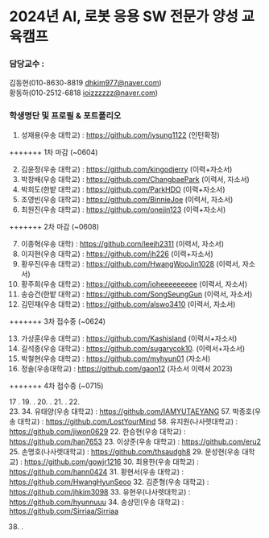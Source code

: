 
# 2024년 AI, 로봇 응용 SW 전문가 양성 교육캠프 ##
### 담당교수 : 
   김동현(010-8630-8819 dhkim977@naver.com)   
   황동하(010-2512-6818 ioizzzzzz@naver.com)
 
### 학생명단 및 프로필 & 포트폴리오 
01. 성재용(우송   대학교) :  https://github.com/jysung1122 (인턴확정)

+++++++ 1차 마감 (~0604)

02. 김윤정(우송   대학교) :  https://github.com/kingodjerry (이력+자소서)
03. 박창배(우송   대학교) :  https://github.com/ChangbaePark  (이력서, 자소서) 
04. 박희도(한밭   대학교) :  https://github.com/ParkHDO (이력+자소서)
05. 조영빈(우송  대학교) :  https://github.com/BinnieJoe (이력서, 자소서)
06. 최원진(우송  대학교) : https://github.com/onejin123 (이력+자소서)

+++++++ 2차 마감 (~0608)

07. 이종혁(우송  대학) : https://github.com/leejh2311   (이력서, 자소서)
08. 이지현(우송  대학교) : https://github.com/jh226   (이력+자소서)
09. 황우진(우송  대학교) : https://github.com/HwangWooJin1028   (이력서, 자소서)
10. 황주희(우송  대학교) : https://github.com/joheeeeeeeee   (이력서, 자소서)
11. 송승건(한밭   대학교) :  https://github.com/SongSeungGun   (이력서, 자소서)
12. 김민재(우송  대학교) : https://github.com/alswo3410   (이력서, 자소서)

+++++++ 3차 접수중 (~0624)

13. 가상훈(우송  대학교) : https://github.com/Kashisland  (이력서+자소서)
14. 길석종(우송  대학교) :  https://github.com/sugarycok10. (이력서+자소서)
15. 박철현(우송   대학교) :  https://github.com/myhyun01 (자소서)
16. 정솔(우송대학교) : https://github.com/gaon12 (자소서 이력서 2023)
    
+++++++ 4차 접수중 (~0715)

17 . 
19. .
20. .
21. .
22.  
23. 
34. 유태양(우송   대학교) :  https://github.com/IAMYUTAEYANG
57. 박종호(우송   대학교) :  https://github.com/LostYourMind
58. 유지원(나사렛대학교) : https://github.com/jiwon0629
22. 한승현(우송  대학교) : https://github.com/han7653
23. 이상준(우송  대학교) : https://github.com/eru2
25. 손명호(나사렛대학교) : https://github.com/thsaudgh8
29. 문성현(우송  대학교) : https://github.com/gowjr1216
30. 최용한(우송  대학교) : https://github.com/hann0424
31. 황현서(우송  대학교) : https://github.com/HwangHyunSeoo
32. 김준형(우송  대학교) : https://github.com/jhkim3098
33. 유현우(나사렛대학교) : https://github.com/hyunnuuu
34. 송상민(우송 대학교) : https://github.com/Sirriaa/Sirriaa



38. .
